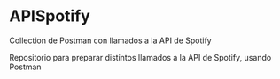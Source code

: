 # APISpotify
Collection de Postman con llamados a la API de Spotify

Repositorio para preparar distintos llamados a la API de Spotify, usando Postman
